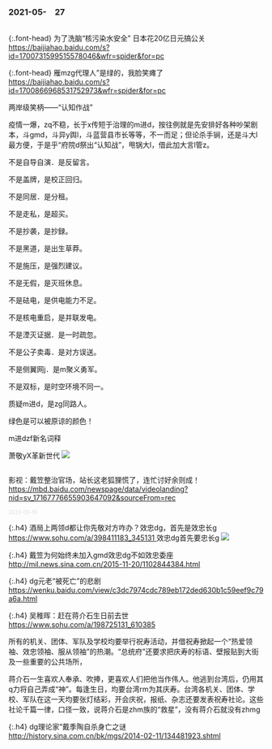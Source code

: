 ### 2021-05-　27
```note
```

{:.font-head}
为了洗脑“核污染水安全” 日本花20亿日元搞公关
<br>[
https://baijiahao.baidu.com/s?id=1700731599515578046&wfr=spider&for=pc
](
https://baijiahao.baidu.com/s?id=1700731599515578046&wfr=spider&for=pc
)

{:.font-head}
雁mzg代理人”是绿的，我脸笑瘫了
<br>[
https://baijiahao.baidu.com/s?id=1700866968531752973&wfr=spider&for=pc
](
https://baijiahao.baidu.com/s?id=1700866968531752973&wfr=spider&for=pc
)

两岸级笑柄——“认知作战”

疫情一爆，zq不稳，长于x传短于治理的m进d，按往例就是先安排好各种吵架剧本，斗gmd，斗异y舆l，斗蓝营县市长等等，不一而足；但论杀手锏，还是斗大l最方便，于是乎“府院d祭出“认知战”，甩锅大l，借此加大言l管z。

不是自导自演．是反留言。

不是盖牌，是校正回归。

不是同居．是分租。

不是走私，是超买。

不是抄袭，是抄録。

不是黑道，是出生草莽。

不是施压，是强烈建议。

不是无假，是灭班休息。

不是砝电，是供电能力不足。

不是核电重启，是并联发电。

不是湮灭证据．是一时疏忽。

不是公子卖毒．是对方误送。

不是侧翼网j．是m聚义勇军。

不是双标，是时空环境不同一。

质疑m进d，是zg同路人。

绿色是可以被原谅的颜色！

m进dzf新名词释

萧敬yX革新世代
![](http://pics5.baidu.com/feed/908fa0ec08fa513d1af26b9c09c3daf3b3fbd94a.jpeg?token=3968c6cb0ba7ad7982767b504f7f2fb9)

```tip
```

影视：戴笠整治官场，站长这老狐狸慌了，连忙讨好余则成！
https://mbd.baidu.com/newspage/data/videolanding?nid=sv_17167776655903647092&sourceFrom=rec

<font size="1" style="color:#DCDCDC">2022-05-19</font>

{:.h4}
酒局上两领d都让你先敬对方咋办？效忠dg，首先是效忠长g
<br>[
https://www.sohu.com/a/398411183_345131
](
https://www.sohu.com/a/398411183_345131
)
效忠dg首先要忠长g
![](http://p9.itc.cn/images01/20200529/fd72423fc53847a48eb2f6d447cdad7b.jpeg)

{:.h4}
戴笠为何始终未加入gmd效忠dg不如效忠委座
<br>[
http://mil.news.sina.com.cn/2015-11-20/1102844384.html
](
http://mil.news.sina.com.cn/2015-11-20/1102844384.html
)

{:.h4}
dg元老“被死亡”的悲剧
<br>[
https://wenku.baidu.com/view/c3dc7974cdc789eb172ded630b1c59eef9c79a6a.html
](
https://wenku.baidu.com/view/c3dc7974cdc789eb172ded630b1c59eef9c79a6a.html
)

{:.h4}
吴稚晖：赶在蒋介石生日前去世
<br>[
https://www.sohu.com/a/198725131_610385
](
https://www.sohu.com/a/198725131_610385
)

所有的机关、团体、军队及学校均要举行祝寿活动，并借祝寿掀起一个“热爱领袖、效忠领袖、服从领袖”的热潮。“总统府”还要求把庆寿的标语、壁报贴到大街及一些重要的公共场所，

蒋介石一生喜欢人奉承、吹捧，更喜欢人们把他当作伟人。他逃到台湾后，仍用其q力将自己弄成“神”。每逢生日，均要台湾rm为其庆寿。台湾各机关、团体、学校、军队在这一天均要张灯结彩，开会庆祝，报纸、杂志还要发表祝寿社论。这些社论千篇一律，口径一致，说蒋介石是zhm族的“救星”，没有蒋介石就没有zhmg

{:.h4}
dg理论家”戴季陶自杀身亡之谜
<br>[
http://history.sina.com.cn/bk/mgs/2014-02-11/134481923.shtml
](
http://history.sina.com.cn/bk/mgs/2014-02-11/134481923.shtml
)
